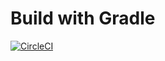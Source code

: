 # Build with Gradle

[![CircleCI](https://circleci.com/gh/sheeeng/omed-gradle.png?style=shield&circle-token=df3dc5f6efbc2a267f7805f05a5e91d2878be9fd)](https://circleci.com/gh/sheeeng/omed-gradle)

